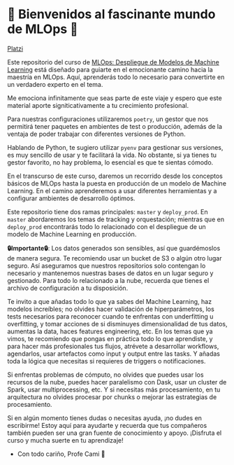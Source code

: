 # 💚 Bienvenidos al fascinante mundo de MLOps 💚

[Platzi](https://github.com/platzi/Mlops-platzi)

Este repositorio del curso de [MLOps: Despliegue de Modelos de Machine Learning](https://platzi.com/cursos/mlops) está diseñado para guiarte en el emocionante camino hacia la maestría en MLOps. Aquí, aprenderás todo lo necesario para convertirte en un verdadero experto en el tema.

Me emociona infinitamente que seas parte de este viaje y espero que este material aporte signiticativamente a tu crecimiento profesional.

Para nuestras configuraciones utilizaremos `poetry`, un gestor que nos permitirá tener paquetes en ambientes de test o producción, además de la ventaja de poder trabajar con diferentes versiones de Python.

Hablando de Python, te sugiero utilizar `pyenv` para gestionar sus versiones, es muy sencillo de usar y te facilitará la vida. No obstante, si ya tienes tu gestor favorito, no hay problema, lo esencial es que te sientas cómodo.

En el transcurso de este curso, daremos un recorrido desde los conceptos básicos de MLOps hasta la puesta en producción de un modelo de Machine Learning. En el camino aprenderemos a usar diferentes herramientas y a configurar ambientes de desarrollo óptimos.

Este repositorio tiene dos ramas principales: `master` y `deploy_prod`. En `master` abordaremos los temas de tracking y orquestación; mientras que en `deploy_prod` encontrarás todo lo relacionado con el despliegue de un modelo de Machine Learning en producción.

**🔒Importante🔒**: Los datos generados son sensibles, así que guardémoslos de manera segura. Te recomiendo usar un bucket de S3 o algún otro lugar seguro. Así aseguramos que nuestros repositorios solo contengan lo necesario y mantenemos nuestras bases de datos en un lugar seguro y gestionado. Para todo lo relacionado a la nube, recuerda que tienes el archivo de configuración a tu disposición.

Te invito a que añadas todo lo que ya sabes del Machine Learning, haz modelos increíbles; no olvides hacer validación de hiperparámetros, los tests necesarios para reconocer cuando te enfrentas con underfitting u overfitting, y tomar acciones de si disminuyes dimensionalidad de tus datos, aumentas la data, haces features engineering, etc. En los temas que ya vimos, te recomiendo que pongas en práctica todo lo que aprendiste, y para hacer más profesionales tus flujos, atrévete a desarrollar workflows, agendarlos, usar artefactos como input y output entre las tasks. Y añadas toda la lógica que necesitas si requieres de triggers o notificaciones.

Si enfrentas problemas de cómputo, no olvides que puedes usar los recursos de la nube, puedes hacer paralelismo con Dask, usar un cluster de Spark, usar multiprocessing, etc. Y si necesitas más procesamiento, en tu arquitectura no olvides procesar por chunks o mejorar las estrategias de procesamiento.

Si en algún momento tienes dudas o necesitas ayuda, ¡no dudes en escribirme! Estoy aquí para ayudarte y recuerda que tus compañeros también pueden ser una gran fuente de conocimiento y apoyo. ¡Disfruta el curso y mucha suerte en tu aprendizaje!

- Con todo cariño, Profe Cami 💙
